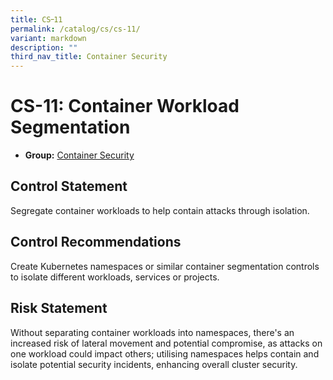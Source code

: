 ```yaml
---
title: CS᠆11
permalink: /catalog/cs/cs-11/
variant: markdown
description: ""
third_nav_title: Container Security
---
```

# CS-11: Container Workload Segmentation

* **Group:** [Container Security](/catalog/cs)

## Control Statement

Segregate container workloads to help contain attacks through isolation.

## Control Recommendations

Create Kubernetes namespaces or similar container segmentation controls to isolate different workloads, services or projects.

## Risk Statement

Without separating container workloads into namespaces, there&#39;s an increased risk of lateral movement and potential compromise, as attacks on one workload could impact others; utilising namespaces helps contain and isolate potential security incidents, enhancing overall cluster security.